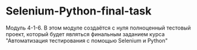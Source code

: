 # Selenium-Python-final-task
Модуль 4-1-6. В этом модуле создаётся с нуля полноценный тестовый проект, который будет являться финальным заданием курса "Автоматизация тестирования с помощью Selenium и Python"

